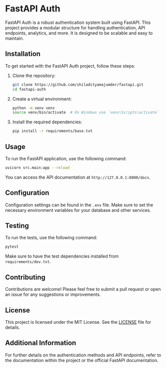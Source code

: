 
# FastAPI Auth

FastAPI Auth is a robust authentication system built using FastAPI. This project provides a modular structure for handling authentication, API endpoints, analytics, and more. It is designed to be scalable and easy to maintain.

## Installation

To get started with the FastAPI Auth project, follow these steps:

1. Clone the repository:

   ```bash
   git clone https://github.com/shiladityamajumder/fastapi.git
   cd fastapi-auth
   ```

2. Create a virtual environment:

   ```bash
   python -m venv venv
   source venv/bin/activate  # On Windows use `venv\Scripts\activate`
   ```

3. Install the required dependencies:

   ```bash
   pip install -r requirements/base.txt
   ```

## Usage

To run the FastAPI application, use the following command:

```bash
uvicorn src.main:app --reload
```

You can access the API documentation at `http://127.0.0.1:8000/docs`.

## Configuration

Configuration settings can be found in the `.env` file. Make sure to set the necessary environment variables for your database and other services.

## Testing

To run the tests, use the following command:

```bash
pytest
```

Make sure to have the test dependencies installed from `requirements/dev.txt`.

## Contributing

Contributions are welcome! Please feel free to submit a pull request or open an issue for any suggestions or improvements.

## License

This project is licensed under the MIT License. See the [LICENSE](LICENSE) file for details.

## Additional Information

For further details on the authentication methods and API endpoints, refer to the documentation within the project or the official FastAPI documentation.